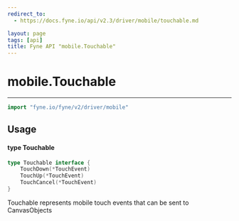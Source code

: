 ```yaml
---
redirect_to:
  - https://docs.fyne.io/api/v2.3/driver/mobile/touchable.md

layout: page
tags: [api]
title: Fyne API "mobile.Touchable"
---
```



# mobile.Touchable
---
```go
import "fyne.io/fyne/v2/driver/mobile"
```

## Usage

#### type Touchable

```go
type Touchable interface {
	TouchDown(*TouchEvent)
	TouchUp(*TouchEvent)
	TouchCancel(*TouchEvent)
}
```

Touchable represents mobile touch events that can be sent to CanvasObjects
